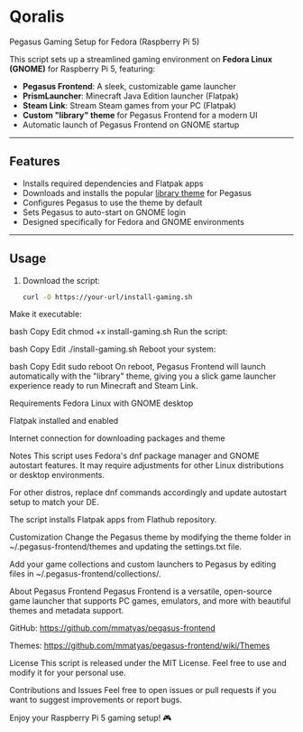 # Qoralis
Pegasus Gaming Setup for Fedora (Raspberry Pi 5)

This script sets up a streamlined gaming environment on **Fedora Linux (GNOME)** for Raspberry Pi 5, featuring:

- **Pegasus Frontend**: A sleek, customizable game launcher  
- **PrismLauncher**: Minecraft Java Edition launcher (Flatpak)  
- **Steam Link**: Stream Steam games from your PC (Flatpak)  
- **Custom "library" theme** for Pegasus Frontend for a modern UI  
- Automatic launch of Pegasus Frontend on GNOME startup  

---

## Features

- Installs required dependencies and Flatpak apps  
- Downloads and installs the popular [library theme](https://github.com/Fr75s/library) for Pegasus  
- Configures Pegasus to use the theme by default  
- Sets Pegasus to auto-start on GNOME login  
- Designed specifically for Fedora and GNOME environments  

---

## Usage

1. Download the script:

   ```bash
   curl -O https://your-url/install-gaming.sh
Make it executable:

bash
Copy
Edit
chmod +x install-gaming.sh
Run the script:

bash
Copy
Edit
./install-gaming.sh
Reboot your system:

bash
Copy
Edit
sudo reboot
On reboot, Pegasus Frontend will launch automatically with the "library" theme, giving you a slick game launcher experience ready to run Minecraft and Steam Link.

Requirements
Fedora Linux with GNOME desktop

Flatpak installed and enabled

Internet connection for downloading packages and theme

Notes
This script uses Fedora's dnf package manager and GNOME autostart features. It may require adjustments for other Linux distributions or desktop environments.

For other distros, replace dnf commands accordingly and update autostart setup to match your DE.

The script installs Flatpak apps from Flathub repository.

Customization
Change the Pegasus theme by modifying the theme folder in ~/.pegasus-frontend/themes and updating the settings.txt file.

Add your game collections and custom launchers to Pegasus by editing files in ~/.pegasus-frontend/collections/.

About Pegasus Frontend
Pegasus Frontend is a versatile, open-source game launcher that supports PC games, emulators, and more with beautiful themes and metadata support.

GitHub: https://github.com/mmatyas/pegasus-frontend

Themes: https://github.com/mmatyas/pegasus-frontend/wiki/Themes

License
This script is released under the MIT License. Feel free to use and modify it for your personal use.

Contributions and Issues
Feel free to open issues or pull requests if you want to suggest improvements or report bugs.

Enjoy your Raspberry Pi 5 gaming setup! 🎮
